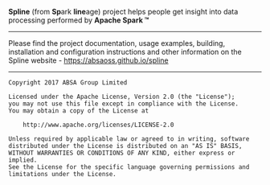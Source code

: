 **Spline** (from **Sp**ark **line**age) project helps people get insight into data processing performed by **Apache Spark &trade;**

---

Please find the project documentation, usage examples, building, installation and configuration instructions and other information 
on the Spline website - https://absaoss.github.io/spline

---

    Copyright 2017 ABSA Group Limited
    
    Licensed under the Apache License, Version 2.0 (the "License");
    you may not use this file except in compliance with the License.
    You may obtain a copy of the License at
    
        http://www.apache.org/licenses/LICENSE-2.0
    
    Unless required by applicable law or agreed to in writing, software
    distributed under the License is distributed on an "AS IS" BASIS,
    WITHOUT WARRANTIES OR CONDITIONS OF ANY KIND, either express or implied.
    See the License for the specific language governing permissions and
    limitations under the License.
